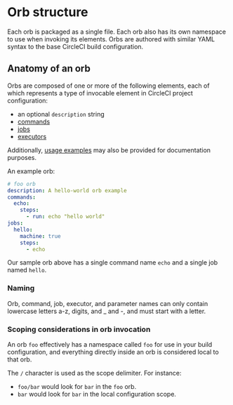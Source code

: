 # Orb structure

Each orb is packaged as a single file. Each orb also has its own namespace to use when invoking its elements. Orbs are authored with similar YAML syntax to the base CircleCI build configuration.

## Anatomy of an orb
Orbs are composed of one or more of the following elements, each of which represents a type of invocable element in CircleCI project configuration:

* an optional `description` string
* [commands](commands.md)
* [jobs](jobs.md)
* [executors](executors.md)

Additionally, [usage examples](usage-examples.md) may also be provided for documentation purposes.

An example orb:
```yaml
# foo orb
description: A hello-world orb example
commands:
  echo:
    steps:
      - run: echo "hello world"
jobs:
  hello:
    machine: true
    steps:
      - echo
```

Our sample orb above has a single command name `echo` and a single job named `hello`.

### Naming

Orb, command, job, executor, and parameter names can only contain lowercase letters a-z, digits, and _ and -, and must start with a letter.

### Scoping considerations in orb invocation

An orb `foo` effectively has a namespace called `foo` for use in your build configuration, and everything directly inside an orb is considered local to that orb.

The `/` character is used as the scope delimiter. For instance:
* `foo/bar` would look for `bar` in the `foo` orb.
* `bar` would look for `bar` in the local configuration scope.
